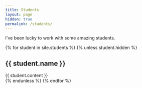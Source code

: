 ```yaml
---
title: Students
layout: page
hidden: true
permalink: /students/
---
```


I've been lucky to work with some amazing students.

{% for student in site.students %}
  {% unless student.hidden %}
  <h2>{{ student.name }}</h2>
  <article class="post-content">
    {{ student.content }}
  </article>
  {% endunless %}
{% endfor %}
